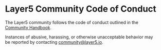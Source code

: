 # Layer5 Community Code of Conduct

The Layer5 community follows the code of conduct outlined in the [Community Handbook](https://layer5.io/community/handbook/code-of-conduct).

Instances of abusive, harassing, or otherwise unacceptable behavior may be reported by contacting community@layer5.io.

